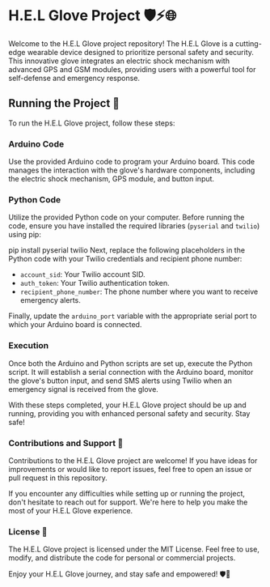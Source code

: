# H.E.L Glove Project 🛡️⚡🌐

Welcome to the H.E.L Glove project repository! The H.E.L Glove is a cutting-edge wearable device designed to prioritize personal safety and security. This innovative glove integrates an electric shock mechanism with advanced GPS and GSM modules, providing users with a powerful tool for self-defense and emergency response.

## Running the Project 🚀

To run the H.E.L Glove project, follow these steps:

### Arduino Code
Use the provided Arduino code to program your Arduino board. This code manages the interaction with the glove's hardware components, including the electric shock mechanism, GPS module, and button input.

### Python Code
Utilize the provided Python code on your computer. Before running the code, ensure you have installed the required libraries (`pyserial` and `twilio`) using pip:

pip install pyserial twilio
Next, replace the following placeholders in the Python code with your Twilio credentials and recipient phone number:

- `account_sid`: Your Twilio account SID.
- `auth_token`: Your Twilio authentication token.
- `recipient_phone_number`: The phone number where you want to receive emergency alerts.

Finally, update the `arduino_port` variable with the appropriate serial port to which your Arduino board is connected.


### Execution
Once both the Arduino and Python scripts are set up, execute the Python script. It will establish a serial connection with the Arduino board, monitor the glove's button input, and send SMS alerts using Twilio when an emergency signal is received from the glove.

With these steps completed, your H.E.L Glove project should be up and running, providing you with enhanced personal safety and security. Stay safe!

### Contributions and Support 🤝
Contributions to the H.E.L Glove project are welcome! If you have ideas for improvements or would like to report issues, feel free to open an issue or pull request in this repository.

If you encounter any difficulties while setting up or running the project, don't hesitate to reach out for support. We're here to help you make the most of your H.E.L Glove experience.

### License 📜
The H.E.L Glove project is licensed under the MIT License. Feel free to use, modify, and distribute the code for personal or commercial projects.

Enjoy your H.E.L Glove journey, and stay safe and empowered! 🛡️💪
